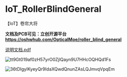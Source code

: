 # IoT_RollerBlindGeneral
【IoT】卷帘大将

**文档及PCB可见：立创开源平台 https://oshwhub.com/OpticalMoe/roller_blind_general**

[说明文档.pdf](./卷帘大将_电动窗帘_说明文档.pdf)

![tt9Gt019af0zH57yrO0ZjlQayn9U7HHcOQHQd1Fs](https://user-images.githubusercontent.com/47512823/191942727-68223411-b324-4158-a150-b5c3e4fb85cf.jpeg)

![36tDIgylKyeyQr9IdaXQwdQnunZAsLQJmvqVpqEm](https://user-images.githubusercontent.com/47512823/191942761-cc6d86a8-dd31-499b-8d42-9e4142c1cf9e.jpeg)


